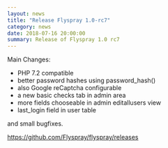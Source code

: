 ```yaml
---
layout: news
title: "Release Flyspray 1.0-rc7"
category: news
date: 2018-07-16 20:00:00
summary: Release of Flyspray 1.0 rc7
---
```


Main Changes:

* PHP 7.2 compatible
* better password hashes using password_hash()
* also Google reCaptcha configurable
* a new basic checks tab in admin area
* more fields chooseable in admin editallusers view
* last_login field in user table

and small bugfixes.

https://github.com/Flyspray/flyspray/releases
